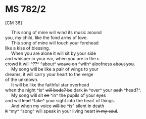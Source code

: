 # MS 782/2 

[CM 36] 

&nbsp;&nbsp;&nbsp;&nbsp;&nbsp;This song of mine will wind its music around \
you, my child, like the fond arms of love. \
&nbsp;&nbsp;&nbsp;&nbsp;&nbsp;This song of mine will touch your forehead \
like a kiss of blessing. \
&nbsp;&nbsp;&nbsp;&nbsp;&nbsp;When you are alone it will sit by your side \
and whisper in your ear, when you are in the c \
crowd it will ^??^ ^about^ ~~weave on~~ ^with^ aloofness ~~about you~~. \
&nbsp;&nbsp;&nbsp;&nbsp;&nbsp;My song will be like a pair of wings to your \
dreams, it will carry your heart to the verge \
of the unknown. \
&nbsp;&nbsp;&nbsp;&nbsp;&nbsp;It will be like the faithful star overhead \
when the night ^is^ ~~will bode? be~~ dark ~~in~~ ^over^ your ~~path~~ ^head?^. \
&nbsp;&nbsp;&nbsp;&nbsp;&nbsp;My song will sit ~~on~~ ^in^ the pupils of your eyes \
and will ~~lead~~ ^take^ your sight into the heart of things. \
&nbsp;&nbsp;&nbsp;&nbsp;&nbsp;And when my voice ~~will be~~ ^is^ silent in
death \
~~it~~ ^my^ ^song^ will speak in your living heart ~~in my soul~~.
